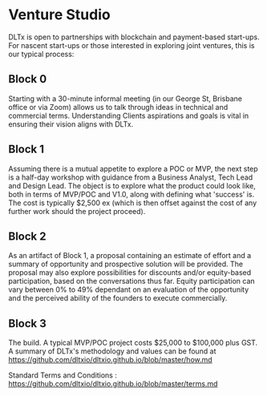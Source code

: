 # Venture Studio

DLTx is open to partnerships with blockchain and payment-based start-ups.  For nascent start-ups or those interested in exploring joint ventures, this is our typical process:

## Block 0
Starting with a 30-minute informal meeting (in our George St, Brisbane office or via Zoom) allows us to talk through ideas in technical and commercial terms. Understanding Clients aspirations and goals is vital in ensuring their vision aligns with DLTx.

## Block 1
Assuming there is a mutual appetite to explore a POC or MVP, the next step is a half-day workshop with guidance from a Business Analyst, Tech Lead and Design Lead. The object is to explore what the product could look like, both in terms of MVP/POC and V1.0, along with defining what 'success' is.  The cost is typically $2,500 ex (which is then offset against the cost of any further work should the project proceed).

## Block 2
As an artifact of Block 1, a proposal containing an estimate of effort and a summary of opportunity and prospective solution will be provided. The proposal may also explore possibilities for discounts and/or equity-based participation, based on the conversations thus far.  Equity participation can vary between 0% to 49% dependant on an evaluation of the opportunity and the perceived ability of the founders to execute commercially.

## Block 3
The build.  A typical MVP/POC project costs $25,000 to $100,000 plus GST.  A summary of DLTx's methodology and values can be found at https://github.com/dltxio/dltxio.github.io/blob/master/how.md

Standard Terms and Conditions : https://github.com/dltxio/dltxio.github.io/blob/master/terms.md
